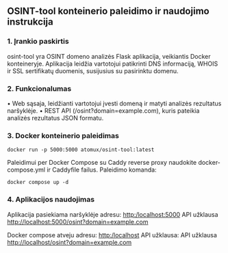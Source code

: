 ﻿
## OSINT-tool konteinerio paleidimo ir naudojimo instrukcija

### 1. Įrankio paskirtis
osint-tool yra OSINT domeno analizės Flask aplikacija, veikiantis Docker konteineryje. Aplikacija leidžia vartotojui patikrinti DNS informaciją, WHOIS ir SSL sertifikatų duomenis, susijusius su pasirinktu domenu.	
### 2. Funkcionalumas
• Web sąsaja, leidžianti vartotojui įvesti domeną ir matyti analizės rezultatus naršyklėje.
• REST API (/osint?domain=example.com), kuris pateikia analizės rezultatus JSON formatu.
	
### 3. Docker konteinerio paleidimas


    docker run -p 5000:5000 atomux/osint-tool:latest
    
Paleidimui per Docker Compose su Caddy reverse proxy naudokite docker-compose.yml ir Caddyfile failus. Paleidimo komanda:

    docker compose up -d

### 4. Aplikacijos naudojimas
Aplikacija pasiekiama naršyklėje adresu: [http:/localhost:5000](http://localhost:5000)
API užklausa [http://localhost:5000/osint?domain=example.com](http://localhost:5000/osint?domain=example.com)

Docker compose atveju adresu: [http:/localhost](http://localhost)
API užklausa:  API užklausa [http://localhost/osint?domain=example.com](http://localhost:5000/osint?domain=example.com)

